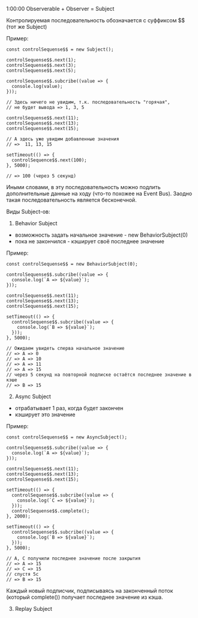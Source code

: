 1:00:00
Observerable + Observer = Subject

Контролируемая последовательность обозначается с суффиксом $$ (тот же Subject)

Пример:
```
const controlSequense$$ = new Subject();

controlSequense$$.next(1);
controlSequense$$.next(3);
controlSequense$$.next(5);

controlSequense$$.subcribe((value => {
  console.log(value);
}));

// Здесь ничего не увидим, т.к. последовательность "горячая", 
// не будет вывода => 1, 3, 5

controlSequense$$.next(11);
controlSequense$$.next(13);
controlSequense$$.next(15);

// А здесь уже увидим добавленные значения
// =>  11, 13, 15

setTimeout(() => {
  controlSequence$$.next(100);
}, 5000);

// => 100 (через 5 секунд)
```

Иными словами, в эту последовательность можно подлить дополнительные данные на ходу (что-то похожее на Event Bus).
Заодно такая последовательность является бесконечной.

Виды Subject-ов:

1) Behavior Subject
- возможность задать начальное значение - new BehaviorSubject(0)
- пока не закончился - кэширует своё последнее значение

Пример:
```
const controlSequense$$ = new BehaviorSubject(0);

controlSequense$$.subcribe((value => {
  console.log(`A => ${value}`);
}));

controlSequense$$.next(11);
controlSequense$$.next(13);
controlSequense$$.next(15);

setTimeout(() => {
  controlSequense$$.subcribe((value => {
    console.log(`B => ${value}`);
  }));
}, 5000);

// Ожидаем увидеть сперва начальное значение
// => A => 0
// => A => 10
// => A => 11
// => A => 15
// через 5 секунд на повторной подписке остаётся последнее значение в кэше
// => B => 15
```

2) Async Subject
- отрабатывает 1 раз, когда будет закончен
- кэширует это значение

Пример:
```
const controlSequense$$ = new AsyncSubject();

controlSequense$$.subcribe((value => {
  console.log(`A => ${value}`);
}));

controlSequense$$.next(11);
controlSequense$$.next(13);
controlSequense$$.next(15);

setTimeout(() => {
  controlSequense$$.subcribe((value => {
    console.log(`C => ${value}`);
  }));
  controlSequense$$.complete();
}, 2000);

setTimeout(() => {
  controlSequense$$.subcribe((value => {
    console.log(`B => ${value}`);
  }));
}, 5000);

// A, C получили последнее значение после закрытия
// => A => 15
// => C => 15
// спустя 5с
// => B => 15
```

Каждый новый подписчик, подписываясь на законченный поток (который complete()) получает последнее значение из кэша.

3) Replay Subject



